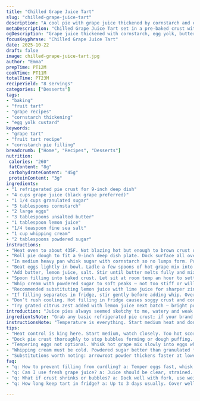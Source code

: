 ```yaml
---
title: "Chilled Grape Juice Tart"
slug: "chilled-grape-juice-tart"
description: "A cool pie with grape juice thickened by cornstarch and enriched with egg yolk, butter, and lemon, set in a pre-baked crust. Whipped cream topper adds creaminess. Requires careful heat control to avoid curdling egg and understands texture signals rather than strict times."
metaDescription: "Chilled Grape Juice Tart set in a pre-baked crust with cornstarch-thickened grape filling, enriched with egg yolk, butter, lemon and topped with whipped cream. Watch heat and texture closely."
ogDescription: "Grape juice thickened with cornstarch, egg yolk, butter, lemon, firm-set in crisp pre-baked crust topped with whipped cream. Heat control and texture cues critical."
focusKeyphrase: "Chilled Grape Juice Tart"
date: 2025-10-22
draft: false
image: chilled-grape-juice-tart.jpg
author: "Emma"
prepTime: PT12M
cookTime: PT11M
totalTime: PT23M
recipeYield: "8 servings"
categories: ["Desserts"]
tags:
- "baking"
- "fruit tart"
- "grape recipes"
- "cornstarch thickening"
- "egg yolk custard"
keywords:
- "grape tart"
- "fruit tart recipe"
- "cornstarch pie filling"
breadcrumb: ["Home", "Recipes", "Desserts"]
nutrition: 
 calories: "260"
 fatContent: "8g"
 carbohydrateContent: "45g"
 proteinContent: "3g"
ingredients:
- "1 refrigerated pie crust for 9-inch deep dish"
- "4 cups grape juice (black grape preferred)"
- "1 1/4 cups granulated sugar"
- "5 tablespoons cornstarch"
- "2 large eggs"
- "3 tablespoons unsalted butter"
- "1 tablespoon lemon juice"
- "1/4 teaspoon fine sea salt"
- "1 cup whipping cream"
- "2 tablespoons powdered sugar"
instructions:
- "Heat oven to about 435F. Not blazing hot but enough to brown crust quickly."
- "Roll pie dough to fit a 9-inch deep dish plate. Dock surface all over with fork — stops bubbles. Bake about 9 minutes or until edges turn light golden but watch closely that it doesn't darken too fast. Lift to wire rack to cool fully."
- "In medium heavy pan whisk sugar with cornstarch so no lumps form. Pour in grape juice gradually over medium heat, whisking constantly. When it simmers gently, a minute or so, you should feel the liquid resist your whisk; thickened enough but not gluey."
- "Beat eggs lightly in bowl. Ladle a few spoons of hot grape mix into eggs while whisking hard– temp change stops scrambling. Pour egg mix back into pot; stir over low heat just till smooth again, no boil. Instant curdling here wrecks your filling."
- "Add butter, lemon juice, salt. Stir until butter melts fully and mixture shines with gloss. Thick enough that you can draw a line in it with a spatula and it won't fill back immediately. Too thin? Cook just a touch longer small bubbles breaking."
- "Spoon filling into baked crust. Let sit at room temp an hour to settle and cool before covering. Pop in fridge minimum 3 hours — overnight better for firm set and flavor melding."
- "Whip cream with powdered sugar to soft peaks — not too stiff or will pull away when spread. Dollop or spread evenly over chilled grape filling just before serving."
- "Recommended substituting lemon juice with lime juice for sharper zing or swapping black grape juice for concord, but watch sugar levels (some juices sweeter). For crust issue, use blind baking weights or pie beads to prevent shrinking if your crust puckers."
- "If filling separates in fridge, stir gently before adding whip. Overcooked filling gets grainy — better to undercook a tad and chill longer."
- "Don’t rush cooling. Hot filling in fridge causes soggy crust and condensation under topping. Patience pays."
- "Try grated citrus zest added with lemon juice next batch — bright pops that cut grape sweetness."
introduction: "Juice pies always seemed sketchy to me, watery and weak. Learned the hard way: thickening exactly right is the game-changer. Too fast heat scorches, too slow and it never firms. Each batch taught me to watch texture over timer. That subtle line you can draw through filling means it’s ready. Grape juice alone tastes sharp; the tiny bit of butter and lemon soften it while salt keeps it honest. Don’t skip chilling — the fruit flavors deepen when cold and filling firms gently. Topping wasn’t mandatory before but cream-whipped adds that needed softness against the dense sheen. This grape tart isn’t flashy but tastes balanced without fuss. If you like grape flavor with some body and a hint of custard… you’ll get this one."
ingredientsNote: "Grab any basic refrigerated pie crust; if your brand bakes sturdier or thinner, adjust baking time by a minute or two and keep an eye. Cornstarch is key here, swaps with arrowroot possible but arrowroot thickens more at lower temps—reduce by about a quarter. Eggs are bonds; pasteurized eggs work if you fear raw day eggs but might need gentler heat so no curdling. Butter choice affects shine and mouthfeel; unsalted is best for balance, salted can throw off seasoning. Lemon juice freshness matters — bottled juice works but doesn’t brighten as much. For a twist, try swapping grape juice for cranberry or pomegranate but add a little extra sugar if tartness escalates. Whipping cream should be cold for best peaks; use powdered sugar for sweetening as granulated can get gritty."
instructionsNote: "Temperature is everything. Start medium heat and don’t step away once juice hits pan — whisking keeps cornstarch from clumping, and you’ll see the surface thicken like pudding skin before it sets. Egg tempering must be fast; add hot mixture slowly to egg to avoid scrambled bits. Adding the egg mix back requires gentle heat and constant stirring—none of this high rolling boil stuff or you lose smoothness. Butter and acid added last smooth out texture and add shine to the filling. Once filling hits crust, it’s like house paint drying; don’t rush chilling or you’ll end with soggy bottom and weepy top. Whipped cream gets spread just before serving to avoid melting into filling. Mistakes learned from trial—filling that’s too hot in fridge causes condensation- keep patience. Keep an eye on crust so it browns but doesn’t burn — color signals done better than clock."
tips:
- "Heat control is king here. Start medium, watch closely. Too hot scorches cornstarch or eggs scramble. Texture changes subtle; liquid resistance on whisk is your clue. Mustn’t boil after adding eggs or filling curdles instantly. Slow steady thickening beats timers. Small bubbles breaking signal next step. Draw line with spatula; if filling fills back, cook bit more. Avoid gluey or runny filling by adjusting heat finely. Trust sensory cues mostly, not clocks."
- "Dock pie crust thoroughly to stop bubbles forming or dough puffing. Baking 9 minutes at 435F usually works but adjust if your crust browns too fast or too slow. Use blind baking weights or pie beads as fallback if crust puckers or shrinks. Let baked crust cool fully before filling otherwise soggy bottom risk rises. Quick cooling too leads to condensation under filling so patience."
- "Tempering eggs not optional. Whisk hot grape mix slowly into eggs while whisking hard. This stops scrambled egg chunks. Then add back to pan on low heat only, stirring gently to maintain smoothness. No high boil here. Butter, lemon juice, salt added last smooth gloss and subtle flavor balance. Butter type matters: unsalted preferred for control; salted alters seasoning. Use freshness; bottled lemon juice dulls brightness."
- "Whipping cream must be cold. Powdered sugar better than granulated for smooth peaks. Overwhip and cream becomes stiff, pulls away when spread, looks rough. Dollop or spread just before serving so cream stays tender on cold filling surface. Cooling minimum 3 hours builds flavor and firm set; overnight best. If filling separates in fridge, stir gently before topping. Better undercook slightly than overcook filling for gloss, smoothness."
- "Substitutions worth noting: arrowroot powder thickens faster at lower temp—cut quantity by quarter. Pasteurized eggs work but require gentler heat to avoid curdling. Swap lemon for lime juice to sharpen acidity but watch sweetness balance; adjust sugar accordingly. Grape juice can be replaced with concord or cranberry but sweetness varies dramatically. Adjust sugar if tart juice. Experiment cautiously."
faq:
- "q: How to prevent filling from curdling? a: Temper eggs fast, whisk hard. Add hot mix slow. Back to pot only low heat, no boil. High heat kills smoothness. Stir constantly, watch texture. Don’t rush, timing flexible."
- "q: Can I use fresh grape juice? a: Juice should be clear, strained. Fresh works but vary sugar or cornstarch. Unfiltered adds chunks. Taste test before adding sugar. More acid maybe, adjust lemon. Watch thickening time carefully."
- "q: What if crust shrinks or bubbles? a: Dock well with fork, use weights during blind bake. Bake fully before filling. If shrink happens, slight longer bake or different crust brand. Keep crust cool before filling to avoid sogginess."
- "q: How long keep tart in fridge? a: Up to 3 days usually. Cover well. Whip cream tends to soften after day one. Filling thickens more but can separate. Stir gently before serving if needed. Freeze no; texture ruins."

---
```

